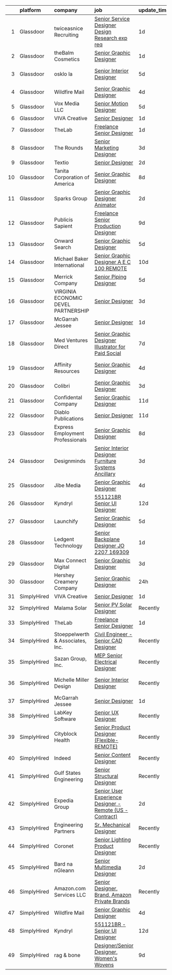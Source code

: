 

|    | platform    | company                             | job                                                                                                                                                                                                                                                                                                                                                                                                                                                                                                                                                                                                                                                                                                                                                                                                                                                                                                                                                                                                                                                                                                                                                                                                                                                                                                                                                                       | update_time   | location              |
|---:|:------------|:------------------------------------|:--------------------------------------------------------------------------------------------------------------------------------------------------------------------------------------------------------------------------------------------------------------------------------------------------------------------------------------------------------------------------------------------------------------------------------------------------------------------------------------------------------------------------------------------------------------------------------------------------------------------------------------------------------------------------------------------------------------------------------------------------------------------------------------------------------------------------------------------------------------------------------------------------------------------------------------------------------------------------------------------------------------------------------------------------------------------------------------------------------------------------------------------------------------------------------------------------------------------------------------------------------------------------------------------------------------------------------------------------------------------------|:--------------|:----------------------|
|  1 | Glassdoor   | twiceasnice Recruiting              | [Senior Service Designer  Design Research exp req ](https://www.glassdoor.com/partner/jobListing.htm?pos=109&ao=1110586&s=58&guid=000001822f00e23ab2c0abc903ae05a6&src=GD_JOB_AD&t=SR&vt=w&ea=1&cs=1_601b333b&cb=1658645963866&jobListingId=1008022772521&cpc=42BEC95245890617&jrtk=3-0-1g8ng1oodis3u801-1g8ng1ooqjijj800-f869e75bd97037c4--6NYlbfkN0AIiLXtwtv0BDns9BiY4ItblantFozdL6jLmLxNvS8mvn1ldsy0jlMzRTPuVM5CZZ2wgRODcoKiEE3AygmZ33X1Pvk9X95JRnJYlYmu8VyAo47k29VwhwMzOkzBR5QhmK6-Mnx8SF-4D3yVs7gEFAWvUJaVcCp0Oui9VjcUvlZ_k1X4DK_vo55zOvUeGliPgWbOXC4XiDOHLxGXhTe0zK-oTx0gmqAj-Yt__W3bAz0aKUYr23gBMt_cvc_fN8mUFIBPjPpSXf0NxWkaMEwXgsiNgxfXLao20rfVllLPdxjH7-8csvQSjJGI0ubWWuP2io7VcCM5zioBiqOOcqZX7RUsR0oU7mRWDACkP645_HPE90FBczyubn0pddzYOMAH6XvntphreiiOSrD5u4HABvJiRPMJfTvCudM_pyIxDxb6-UgW8Af4TheciJxVXYW-PSXgUhkIO50oP7OlgyOIdXClDbuhI9mxyyt8hSNzL8PotdI4BuZpo3kGJvnbe7HFbzm6Q-IIGr8CJXdGTaOlkFQX)                                                                                                                                                                                                                                                                                                                                                                                                                                                              | 1d            | New York State        |
|  2 | Glassdoor   | theBalm Cosmetics                   | [Senior Graphic Designer](https://www.glassdoor.com/partner/jobListing.htm?pos=106&ao=1110586&s=58&guid=000001822f00e23ab2c0abc903ae05a6&src=GD_JOB_AD&t=SR&vt=w&ea=1&cs=1_2e91cebf&cb=1658645963865&jobListingId=1008023270650&cpc=42BEC95245890617&jrtk=3-0-1g8ng1oodis3u801-1g8ng1ooqjijj800-3443bbd3b66a87f7--6NYlbfkN0CiwYZWsgeIGxaZVD9AijDv5Y8RBhHgWVXL7YNkINyxKjn7YTrqEzQwB_iyJwxxx3lTN6lrSZjncLtlQEJIM-o3RG-7AJazINih6hy0vg3xrkk_OT-XH6ntD2F64M9b1vJIjF-nYYsQQMLeoY5kzfmfaXFxzyRQlfy78UCbYsKhJsO5efnCWg0i4KKBz7W_F4YUGB9sSLaq_cVRXaqda2dKP1wPf-MyMg3VCDmO4-fLidODiyJzHGYMKmZvwRJ1NzZfAfJSGU4St9lhQ_IdKBtOGk48Yfapsxd2OpoGvPfnhwQv1Oxt1zUBz_oHVwWHMZzME_l0LKP3tGbs9n0eB5lrlP8UbaMNq4YPuAN2kjzwKnENO25t7AOrR6tXh0pT9BMSioQpK3Gq52ZBS6FXNm1UCTG1F9LfM9b3BX4duCr2kv3Wr4MMQhQ6RBYZe9FtjbtrzgY1G47k0Tv5pDjla1EeVSStU9Hkj_5FoD9x-n9dT58_D-7PZCvZYOZGT0rXYII%3D)                                                                                                                                                                                                                                                                                                                                                                                                                                                                                                          | 1d            | Remote                |
|  3 | Glassdoor   | osklo la                            | [Senior Interior Designer](https://www.glassdoor.com/partner/jobListing.htm?pos=124&ao=1136043&s=58&guid=000001822f00e23ab2c0abc903ae05a6&src=GD_JOB_AD&t=SR&vt=w&ea=1&cs=1_174640eb&cb=1658645963868&jobListingId=1008012591451&jrtk=3-0-1g8ng1oodis3u801-1g8ng1ooqjijj800-eba13ec8f9d05f2d-)                                                                                                                                                                                                                                                                                                                                                                                                                                                                                                                                                                                                                                                                                                                                                                                                                                                                                                                                                                                                                                                                            | 5d            | West Hollywood, CA    |
|  4 | Glassdoor   | Wildfire Mail                       | [Senior Graphic Designer](https://www.glassdoor.com/partner/jobListing.htm?pos=119&ao=1136043&s=58&guid=000001822f00e23ab2c0abc903ae05a6&src=GD_JOB_AD&t=SR&vt=w&ea=1&cs=1_bc24f758&cb=1658645963867&jobListingId=1008014570250&jrtk=3-0-1g8ng1oodis3u801-1g8ng1ooqjijj800-cf37da95e067f3c0-)                                                                                                                                                                                                                                                                                                                                                                                                                                                                                                                                                                                                                                                                                                                                                                                                                                                                                                                                                                                                                                                                             | 4d            | Remote                |
|  5 | Glassdoor   | Vox Media  LLC                      | [Senior Motion Designer](https://www.glassdoor.com/partner/jobListing.htm?pos=129&ao=1136043&s=58&guid=000001822f00e23ab2c0abc903ae05a6&src=GD_JOB_AD&t=SR&vt=w&cs=1_0f12edbf&cb=1658645963869&jobListingId=1008012126666&jrtk=3-0-1g8ng1oodis3u801-1g8ng1ooqjijj800-9f5d65f09c53cd60-)                                                                                                                                                                                                                                                                                                                                                                                                                                                                                                                                                                                                                                                                                                                                                                                                                                                                                                                                                                                                                                                                                   | 5d            | New York, NY          |
|  6 | Glassdoor   | VIVA Creative                       | [Senior Designer](https://www.glassdoor.com/partner/jobListing.htm?pos=120&ao=1136043&s=58&guid=000001822f00e23ab2c0abc903ae05a6&src=GD_JOB_AD&t=SR&vt=w&ea=1&cs=1_a64716f2&cb=1658645963868&jobListingId=1008023846621&jrtk=3-0-1g8ng1oodis3u801-1g8ng1ooqjijj800-3595b532eff8e7f2-)                                                                                                                                                                                                                                                                                                                                                                                                                                                                                                                                                                                                                                                                                                                                                                                                                                                                                                                                                                                                                                                                                     | 1d            | Remote                |
|  7 | Glassdoor   | TheLab                              | [Freelance Senior Designer](https://www.glassdoor.com/partner/jobListing.htm?pos=116&ao=1136043&s=58&guid=000001822f00e23ab2c0abc903ae05a6&src=GD_JOB_AD&t=SR&vt=w&ea=1&cs=1_639a2a68&cb=1658645963867&jobListingId=1008023980016&jrtk=3-0-1g8ng1oodis3u801-1g8ng1ooqjijj800-4ec9a241155d88cf-)                                                                                                                                                                                                                                                                                                                                                                                                                                                                                                                                                                                                                                                                                                                                                                                                                                                                                                                                                                                                                                                                           | 1d            | Brooklyn, NY          |
|  8 | Glassdoor   | The Rounds                          | [Senior Marketing Designer](https://www.glassdoor.com/partner/jobListing.htm?pos=123&ao=1136043&s=58&guid=000001822f00e23ab2c0abc903ae05a6&src=GD_JOB_AD&t=SR&vt=w&ea=1&cs=1_cea2532a&cb=1658645963868&jobListingId=1008018319996&jrtk=3-0-1g8ng1oodis3u801-1g8ng1ooqjijj800-7660159052079ece-)                                                                                                                                                                                                                                                                                                                                                                                                                                                                                                                                                                                                                                                                                                                                                                                                                                                                                                                                                                                                                                                                           | 3d            | Remote                |
|  9 | Glassdoor   | Textio                              | [Senior Designer](https://www.glassdoor.com/partner/jobListing.htm?pos=125&ao=1136043&s=58&guid=000001822f00e23ab2c0abc903ae05a6&src=GD_JOB_AD&t=SR&vt=w&cs=1_2e64ebd0&cb=1658645963868&jobListingId=1008021553282&jrtk=3-0-1g8ng1oodis3u801-1g8ng1ooqjijj800-1bc1511e452c68f5-)                                                                                                                                                                                                                                                                                                                                                                                                                                                                                                                                                                                                                                                                                                                                                                                                                                                                                                                                                                                                                                                                                          | 2d            | Seattle, WA           |
| 10 | Glassdoor   | Tanita Corporation of America       | [Senior Graphic Designer](https://www.glassdoor.com/partner/jobListing.htm?pos=103&ao=1110586&s=58&guid=000001822f00e23ab2c0abc903ae05a6&src=GD_JOB_AD&t=SR&vt=w&ea=1&cs=1_9ff2e6da&cb=1658645963865&jobListingId=1008008662771&cpc=786328B4A40DC555&jrtk=3-0-1g8ng1oodis3u801-1g8ng1ooqjijj800-674f40f1d29e67f4--6NYlbfkN0Br_TK8j6JaD-QQfsL_934P_c1Ne1AjIrIowKbeDvU6FvU_T-Wr6l-jQp8DOAZoETeOMK1Or8MCHwEqOvm0Ovvh-3yp3dcZtJP4vS22On_tYXEfKg1sb9_9FcQTQ2l3p4Oj_P9sIKoPYP_8Xgrqu91Gd0YQpYxIRsHYdGPLomAy3Ju-L_3yIF0TUmO0ryu2VDJsyk1i3mGYtkfSokBQDn9CiXtW9aBPBg0Qx9kMaBV-uLh3XgXNEhJ0dmZ1hpGOUrRcdkqCbfQ7Dv5WrLczvQrRnZJWdO9u7PKF4G2A4N2aPbXX0xrr46-g9W3dW3Tt1xazCNz15Df8qQOAKXo6B_RAd1_tjRgKdaPzwg8lUAfMIfsf44w66HF7lqDU_wTheITuSC1C-gvuO_6G0hdkssvfDC3ucubsqMfO5ifvhn3zVRrS1Ot8Yx7pCCgvDpFpc7gmTvVt3M-C4Hd9Bq_9TxL889QT4gvpqmyh2XGrjU-ZVRn89fi2pMCQs22aySyx8wbRU1vuIwotuw%3D%3D)                                                                                                                                                                                                                                                                                                                                                                                                                                                                                            | 8d            | Arlington Heights, IL |
| 11 | Glassdoor   | Sparks Group                        | [Senior Graphic Designer   Animator](https://www.glassdoor.com/partner/jobListing.htm?pos=111&ao=1110586&s=58&guid=000001822f00e23ab2c0abc903ae05a6&src=GD_JOB_AD&t=SR&vt=w&cs=1_eb429bfc&cb=1658645963866&jobListingId=1008020083332&cpc=AC285F3A3ECA6BB0&jrtk=3-0-1g8ng1oodis3u801-1g8ng1ooqjijj800-8d5e43b52eb8f1a7--6NYlbfkN0CVbIAoVGlVV0muHIzlWY31dYj5hrVkKa7qBWZ-hZn3g-zWnitpxah_RyLopvrEJPJ1kdv8_AzeCcFeyaPKI7mOgvBvwVJRzM-AuvYe54XdK2D1NfXHZJ_V_wDn9ioTFA4eq6eZUFZVPOoxd2Vx6E0D-SnB9fJCj9TqjLC_ifcALql066BU-bmi9f3a_HeF7MeAtSXmvWneSLQjORMBgVg5-gtUdXhhmeIZO2GXERFT58WxECt91qJGoxLEhPItEp2UmLZ_szTljIHiXRqPO9sfAx7TAwyQgLl-iINCZFlt4iM_XI-OccSoU0ILuFWnl8MBmyCXvxmt-3Ld-tON1KP27tz4t3mUtMiQmZs8qrfOaKVfNAK5aNJ9cL05w2CCznyqlGkpGcrz179UJhRkyxT0fGJhCv5X_g2f85eXbho67QVJwWvYJRdpQV6Kfp2HMk60LU8lD94SSFqF-s6gJDrNyC5haqMiXBifkqXHe5h6FPmxbU8WJHG489yJvozFGxs%3D)                                                                                                                                                                                                                                                                                                                                                                                                                                                                                                    | 2d            | McLean, VA            |
| 12 | Glassdoor   | Publicis Sapient                    | [Freelance Senior Production Designer](https://www.glassdoor.com/partner/jobListing.htm?pos=128&ao=1136043&s=58&guid=000001822f00e23ab2c0abc903ae05a6&src=GD_JOB_AD&t=SR&vt=w&cs=1_6022001a&cb=1658645963869&jobListingId=1008007013929&jrtk=3-0-1g8ng1oodis3u801-1g8ng1ooqjijj800-75310b716b2aef6a-)                                                                                                                                                                                                                                                                                                                                                                                                                                                                                                                                                                                                                                                                                                                                                                                                                                                                                                                                                                                                                                                                     | 9d            | Los Angeles, CA       |
| 13 | Glassdoor   | Onward Search                       | [Senior Graphic Designer](https://www.glassdoor.com/partner/jobListing.htm?pos=110&ao=1110586&s=58&guid=000001822f00e23ab2c0abc903ae05a6&src=GD_JOB_AD&t=SR&vt=w&cs=1_3769df06&cb=1658645963865&jobListingId=1008013494914&cpc=D2F1DE17EE1F43B9&jrtk=3-0-1g8ng1oodis3u801-1g8ng1ooqjijj800-4293e0ab7913c6d5--6NYlbfkN0B7YoEZZ2QAGDyEGGmBPAUWSHc1Mt3sMCn9FehKcWA3w0R0aH9tn_iPRcrT6N-MqNSSVRATjUG9OX-lI4etnBXDW3-8i-ubfp6P0Eh4jKdqg2ba9UxxoDnusfJ7d6OZWFgibscGIou8GlQDOL_BwAEi1aEdmMjSWkb67K7zspkEnDyHe2XKhP-DTki6svINGzR-LZSiBz8_uHlPLXTO4ry8oBbH088K_VR8G3oiJtSe3Y3i6rz2liV8vJrTfXUFKgnGpa62aF8RS_cUOTc8MQqhZTbxMNGgGuL5sto8vFFIEr6LOWmAMEy0UeYnh_ID7v-9gQvVCUsjcKQ6WJemQd77bjzLnk14hhkoHAeHhPvUvLvJZQWuyr6Cd_iNq1STQiTBuCokKgrMRBbcDN02C3l9DlmuynUnFmSurAR0VY4ax8cOli-a4qsp8Hbv3Ys7GLvu-vBIG2dPb_d-mqFR-a93WPFWb9_MmbIT7qE6QTlbNhjkR8EBENj7_Yu_AGxwXxLLzld_Vn_Cv983zAazVbyyj48xzF3VuhvaFbZ_gghDpmBUTsH8gKxm7DV5RDs0Xaapd4RUE0rQgynWkE3gd6KYsGCcIiEUqnUXWjsKCqPRlTlMXbgZVxBxRF_JieGRNuNfnat5caONsiduHCPoStiw6Gt2wvOQ8s99CdD8aoHhC08uqnnupxlw6NRNtUrrPT13tVUnuzhtLtX5U-8D9BTdRVBJ__DdVzFRYKSmCNsN97GSb1T7ZzQJqNQEfc82BpJuCO4kHMoFKoHFkSPaZu7UdAO02HyWWTWvZHUPfjBWdYwNK76ivtfByJPvsmn6U9s-ZA4vSHNm4CtAImL8TzJj7t0pBb6iJGhtgWrZmZexuzyBMzSBIScV28Vo3FNFCIx7hnBzwX15JkLj8tSMQJzZbeeky1CmWrlfUHoracy31P4HzyK-lhylFucyTEqRWMoWzP5ZF5oe8SJnp1ZwRCFGEtSjnuXrGX_8U180dxiZNw%3D%3D) | 5d            | Los Angeles, CA       |
| 14 | Glassdoor   | Michael Baker International         | [Senior Graphic Designer   A E C   100  REMOTE](https://www.glassdoor.com/partner/jobListing.htm?pos=102&ao=1110586&s=58&guid=000001822f00e23ab2c0abc903ae05a6&src=GD_JOB_AD&t=SR&vt=w&cs=1_47fd0c83&cb=1658645963864&jobListingId=1008003647290&cpc=BBD63848FB84346C&jrtk=3-0-1g8ng1oodis3u801-1g8ng1ooqjijj800-fe1c8db2364e4908--6NYlbfkN0Bw6-PCJRpRXGAWvRKjRGO12LLkIPLF8Mel29qcmNmjc051Zg1Fu4MVlztxQQQgvSO0mu882ydATROMRq3nK6p594UDNxCN2h3MVWR62BZ1eKVqsk8te5xY6a_fqJprPSnWNCe80mmwmlxLAE5fLxpkG5L1f4qFXUWS4f86M4Q0pvBpz-ph3QxSJRKxsod-huqSeLTL_KYo_mA9tG6EVnqgtNsMUtfZmZB3q8Z4840SZ1NyN-ZRosqhD6mFG69yxuCqV9-cbZDIBG58AVNIyysBnuR7DgSSMoeVgn2sxfROs0NkeuTjU17PFk3EzBbMa3s2bOX380gYwhkWBfX8bR38L3RsUqYJIe-wu4rf3dK7UGge2SpSApfku7KUh_87hND85GiBctS2d5FkDVXfd2U96OlxpnNJLr7nHKAw25raump6P-BBxQQJahKQlnxRhcq2vf9tYfdl44GcAIOJGSOAC4AFpI7enYIFa54djwJXzKlR3DGdpE8sZXgCA2fp7x0wiV7LmORMOdA6jKrG1UO3)                                                                                                                                                                                                                                                                                                                                                                                                                                                                       | 10d           | Los Angeles, CA       |
| 15 | Glassdoor   | Merrick   Company                   | [Senior Piping Designer](https://www.glassdoor.com/partner/jobListing.htm?pos=130&ao=1136043&s=58&guid=000001822f00e23ab2c0abc903ae05a6&src=GD_JOB_AD&t=SR&vt=w&cs=1_c4c1f122&cb=1658645963869&jobListingId=1008013155874&jrtk=3-0-1g8ng1oodis3u801-1g8ng1ooqjijj800-a59544f7c592f3e9-)                                                                                                                                                                                                                                                                                                                                                                                                                                                                                                                                                                                                                                                                                                                                                                                                                                                                                                                                                                                                                                                                                   | 5d            | Greenwood Village, CO |
| 16 | Glassdoor   | VIRGINIA ECONOMIC DEVEL PARTNERSHIP | [Senior Designer](https://www.glassdoor.com/partner/jobListing.htm?pos=115&ao=1110586&s=58&guid=000001822f00e23ab2c0abc903ae05a6&src=GD_JOB_AD&t=SR&vt=w&cs=1_12ca69e5&cb=1658645963866&jobListingId=1008017795228&cpc=1CBFC3E34E2A31FF&jrtk=3-0-1g8ng1oodis3u801-1g8ng1ooqjijj800-bbfc6fd0a592a0e3--6NYlbfkN0D0ff9e8Lfwlpl5zGbQmpn59AL71QmFd7VKOAnfyjZzp5sdngV8WPgYe0dov1m7Y2m6Aoxl7LtRgOtIGUj_riGsbn8S4C4pB8V6lYgwnou4qeArBzgPCHE040KSP0KZorQUcc1By1rqMFRoYT4twsveqlrzwDiGb1Lem3ZPln_d9rLiJc_SEA0tiy5m4kneInOt2mBBp2esJOtu-98jsvkQ09LcswQR3ywhx4ApxaBniFQNS8HcR0rkwk3zwVyjZaOuyUVlYpy4Dt0Yq7bn0xBsBo0bL4a78FqagLQXDWHUf-O46DXq5D9qu9Yx7XN6tGYOApzw6ae1omL_QjRCqRYvqRGboFmdSOJE-x8SAc2wSSzKJaok7eVdorh75GFARbbfbIEuWdZONtpBs0Smkcum4qCP7MHhlCPBWO2z4ELhHMTlHi4r6qQexpAFZsLkthdyng69Qu2FmjLXlDm2dGj71LEiBFS7Qnw%3D)                                                                                                                                                                                                                                                                                                                                                                                                                                                                                                                                                       | 3d            | Reston, VA            |
| 17 | Glassdoor   | McGarrah Jessee                     | [Senior Designer](https://www.glassdoor.com/partner/jobListing.htm?pos=117&ao=1136043&s=58&guid=000001822f00e23ab2c0abc903ae05a6&src=GD_JOB_AD&t=SR&vt=w&ea=1&cs=1_89212e06&cb=1658645963867&jobListingId=1008023503900&jrtk=3-0-1g8ng1oodis3u801-1g8ng1ooqjijj800-011c52f160e56504-)                                                                                                                                                                                                                                                                                                                                                                                                                                                                                                                                                                                                                                                                                                                                                                                                                                                                                                                                                                                                                                                                                     | 1d            | Remote                |
| 18 | Glassdoor   | Med Ventures Direct                 | [Senior Graphic Designer Illustrator for Paid Social](https://www.glassdoor.com/partner/jobListing.htm?pos=105&ao=1110586&s=58&guid=000001822f00e23ab2c0abc903ae05a6&src=GD_JOB_AD&t=SR&vt=w&ea=1&cs=1_acf242b6&cb=1658645963865&jobListingId=1008009785336&cpc=84DBBAA61F05C438&jrtk=3-0-1g8ng1oodis3u801-1g8ng1ooqjijj800-442fd8d84ebb6c13--6NYlbfkN0D8ZoknXJXAqP9kb4LesIFa293--zwnhqz-oO5zQftadLlGPuDnk3Sz5TzL8xvt8kNOampLTf9HwKVeYcMvMu-IYRBkrtsdiH4zBvBQM8rsdQp3Txa2OgerQW0X12t-PwcujzcR5AhWUffAo45NZN335H7OU_PTGiBAl_qc1NIZTQpFkOrnzmQyhkEJpQv5IEaQXk7RlDbeXyPWj_UFcEWBg2fYQRTBl2O4jv5dBTZzsJjgPIozTaLhRuurlV7JVQeuKGt-PwhUJXS3KsU9B4NNVb_lyBqjPSbRxCJPYPe5D3EitUt85dVvlvQUMXmy_TUjZOdkOf7vwYALVdjU_WCh4SYALu4LH_Ar8T6XrZc2sTW2b5D63gCwW7NNTJmUOxAxB4jtKMierKrki_H4a60WsUYgZJOxDDb_Gi3DFiHx3Qu-xd0E8xYOZuBKdMRdwE9-4ZdgYNEIZSj-a-SPW8K6zoZrWDkPPzpF42sQdbJwk7tEbFyJAsjd7Y2vlGJ6S2uh2jyQ1DRy4NCd09JqLHRtK0DRFRHwZiM%3D)                                                                                                                                                                                                                                                                                                                                                                                                                                              | 7d            | Miami, FL             |
| 19 | Glassdoor   | Affinity Resources                  | [Senior Graphic Designer](https://www.glassdoor.com/partner/jobListing.htm?pos=112&ao=1110586&s=58&guid=000001822f00e23ab2c0abc903ae05a6&src=GD_JOB_AD&t=SR&vt=w&ea=1&cs=1_33d4eaa0&cb=1658645963866&jobListingId=1008015129901&cpc=F41FEAB56D215062&jrtk=3-0-1g8ng1oodis3u801-1g8ng1ooqjijj800-8994a5e7ad3b6c75--6NYlbfkN0A5ZDzM-pGR-N4np1okvmzsMJddCkZBrTFTSXkZsCGABsx7RRoNEcxIaZWzXFGYYAj_7ErOkAPObdh_ltc4bqGZpSJEtmuvg30YXgOMUrl6Ugmar2h8vqLoHjKsIW5AlqQir4TGj213m9fi1GuCCqYVavXcmvvIs5FHf0GbZr8GPs1qx3UMuN3JrJmSsb94l4CAb1mambN3rk-TBdO5ZeW4OuL1o5qa2i0Yq3YT2Uh0Hvwz7QOgct6aCBJfUHiqd6LYu8iMGGhuleKGxy9ciMYXGql-S08xoMhpu1SK3OVkXYpGL6wVvlp9O-XvUdu2t35ra0Kp4kdHiqFnAGa3gU0pmoEUOLtmgPh2LfW_X3DkH4bqm_22IN_O4zjo_J3onn4YdPFfpkRFJkVVHOFOZSM253MlYCEf_2yvMFEGmmvvETQ2HixaLXqx8_vq8Zdlz1hPEyx2iaX9J0QBhqJZfPgW01ushSHk80n8Gu6L4xdmiz2ri9gHU6RZHEUVdlOCiGjH6s2uoPIWaQ%3D%3D)                                                                                                                                                                                                                                                                                                                                                                                                                                                                                            | 4d            | Fort Lauderdale, FL   |
| 20 | Glassdoor   | Colibri                             | [Senior Graphic Designer](https://www.glassdoor.com/partner/jobListing.htm?pos=122&ao=1136043&s=58&guid=000001822f00e23ab2c0abc903ae05a6&src=GD_JOB_AD&t=SR&vt=w&ea=1&cs=1_3f9e227d&cb=1658645963868&jobListingId=1008017923314&jrtk=3-0-1g8ng1oodis3u801-1g8ng1ooqjijj800-2df38778b7251dcf-)                                                                                                                                                                                                                                                                                                                                                                                                                                                                                                                                                                                                                                                                                                                                                                                                                                                                                                                                                                                                                                                                             | 3d            | Remote                |
| 21 | Glassdoor   | Confidental Company                 | [Senior Graphic Designer](https://www.glassdoor.com/partner/jobListing.htm?pos=107&ao=1110586&s=58&guid=000001822f00e23ab2c0abc903ae05a6&src=GD_JOB_AD&t=SR&vt=w&ea=1&cs=1_42b70727&cb=1658645963865&jobListingId=1008000793840&cpc=7F6F94E2229B3AB5&jrtk=3-0-1g8ng1oodis3u801-1g8ng1ooqjijj800-5c8074d18fc80dbd--6NYlbfkN0BpzO0ef0Di2wGwnS1eG2y7qg13hYMrHDfMljMGy5QWEq-Sq4xUP5Zw0D8xIKolPVPA-yDyouXj19j-f9J-ajDxRLn5dAm7fz9HYFMXOhXuOdXDwLmDD31AcZVzgCkXo3rJQsH1ykvstI1bGEOGLHDTLRbieGoMMHrSTJIRycTFsu2mgv3Miybc60ywkMbA3FKiOA0qWw1soP_EKSP-20ObTVzlZOMt7kr7K757EMNbS2l64VWysZVZTeMzYB7qaU5hmVqx8agx7SwBjX0E3b50T3IBTr_1E-z6wH8YKg3hyTrCi8Xx_346T7zhZr_4kE0XGuzrdt9OMxdKh18RbkZNcQSeBE2yuCeHUnMPytybnzcAK7EyodzJ0teN5_kML2tX5qyjsfe02Ve6KqZknWCLKZAoYkY9MJXkIKZb3QRXLDW_5fCwT4oa-Eap5tMOmbWR2RZIM7Dwzysf1mw_tVGZ2Ek9BIQBW4AL4jyoUamgncKpdJ3ewgCWbQsVo3YjRVYnd2O_BmsMPw%3D%3D)                                                                                                                                                                                                                                                                                                                                                                                                                                                                                            | 11d           | United States         |
| 22 | Glassdoor   | Diablo Publications                 | [Senior Designer](https://www.glassdoor.com/partner/jobListing.htm?pos=126&ao=1136043&s=58&guid=000001822f00e23ab2c0abc903ae05a6&src=GD_JOB_AD&t=SR&vt=w&ea=1&cs=1_2f525cf0&cb=1658645963868&jobListingId=1008000343656&jrtk=3-0-1g8ng1oodis3u801-1g8ng1ooqjijj800-10b3e1271abc2422-)                                                                                                                                                                                                                                                                                                                                                                                                                                                                                                                                                                                                                                                                                                                                                                                                                                                                                                                                                                                                                                                                                     | 11d           | Remote                |
| 23 | Glassdoor   | Express Employment Professionals    | [Senior Graphic Designer](https://www.glassdoor.com/partner/jobListing.htm?pos=113&ao=1110586&s=58&guid=000001822f00e23ab2c0abc903ae05a6&src=GD_JOB_AD&t=SR&vt=w&ea=1&cs=1_ec4441a3&cb=1658645963866&jobListingId=1008008995813&cpc=2CAED5C921A5F994&jrtk=3-0-1g8ng1oodis3u801-1g8ng1ooqjijj800-25cfcb45216c3289--6NYlbfkN0B_NzNN4r0J2HaXw1XdqWEzUbtL94ywIr43VBT6zWH19S6mUM1d25AU97kyjxg99hSPYUo0RsO19ptQZNkogqxqJvPNKe5xmanLaRzG2BLFyQKO5Lc5yxpJpEEVaDXoEr2GPjx2sG4KQx_LWvECSBhCD-lPd_lis73-gEE_7fewIherIpJzrvU4BQXvtENhP5HyvwkbguJV_micv45VE7AkWVwnlhpduUodURNHhn5qGhs0rWOfz6YLiwN-0cV6VdqOerUgVDODZf9SEun5amLW7eWdIfNC4Erw9rBnt4np2e54SEa9efto5mjOzMtlT_wbhgMzRiKFSQLM1ye5YUlGwMHCpzuthZB0cB6obTHvDz6H_qilCzEhqv_oKKsr_1MU0DZ9G4hwqiw4jRhcp9XR8ArLCKPl_r0_-ERB28Mhmi1bOBbqKz7tIMYS1Z6LaH8MtuN45mblcoK11DdIho5dBTQZYQMk0V0ZSmbzb65FHke2zWXQ0op7O65K7GA8XJnAE2lf4V9Brg%3D%3D)                                                                                                                                                                                                                                                                                                                                                                                                                                                                                            | 8d            | Fresno, CA            |
| 24 | Glassdoor   | Designminds                         | [Senior Interior Designer  Furniture Systems  Ancillary](https://www.glassdoor.com/partner/jobListing.htm?pos=108&ao=1110586&s=58&guid=000001822f00e23ab2c0abc903ae05a6&src=GD_JOB_AD&t=SR&vt=w&ea=1&cs=1_3c21c478&cb=1658645963865&jobListingId=1008017361717&cpc=07D58528F3898F33&jrtk=3-0-1g8ng1oodis3u801-1g8ng1ooqjijj800-9792d03f0859afc3--6NYlbfkN0AgtJyK_mEgm6Ks_13l5EY6Ww8M__6-LUAHFTnOAsRmGzvjb9BzxYsGSQCKtO9_2srTSyjUlZxRWqm2pXE794mTlEfqb52h-wtoEJlDuEqERIgcwoVJod7sOxez_e7uNWroLSh8iJLjaiO2EmvUR5LuNSy0hWI1wjFeSfowQEEMmHmWdpKRCIdcr_0rFvNT0WxSgM6WjEeJgBlhjJjY-qM9NK7KEYJlrt7vZfY2ECDefwd2aN2HU6OWDOuDT9VKL59egOiMv2e2gTeno-KeQr9LhwiiT68-bNpm8rJrGfn3E95L2GG4823ndAmJJnBtLCY8eXq50a_n832HrlVvzjFQ8NrQX2aA1VrY0_WcXzkPRo0EIaLY1UeMKUMRULoB2eE79JXE-PY4VF7h7JecEky14G0lrJ5gk2RsSbMr8NKGUfjeaixkBE9XcA7tUSCdf8jjTZJ5k-QaDJA_I6Ka_wzBBGY4fnbSFJRyNe5fixJzTRDTkXM7roW2x8clorQxy0AFOehHY-N3Nw%3D%3D)                                                                                                                                                                                                                                                                                                                                                                                                                                                             | 3d            | Remote                |
| 25 | Glassdoor   | Jibe Media                          | [Senior Graphic Designer](https://www.glassdoor.com/partner/jobListing.htm?pos=121&ao=1136043&s=58&guid=000001822f00e23ab2c0abc903ae05a6&src=GD_JOB_AD&t=SR&vt=w&ea=1&cs=1_0a92e5e7&cb=1658645963868&jobListingId=1008014522266&jrtk=3-0-1g8ng1oodis3u801-1g8ng1ooqjijj800-aa235b97fc374bd7-)                                                                                                                                                                                                                                                                                                                                                                                                                                                                                                                                                                                                                                                                                                                                                                                                                                                                                                                                                                                                                                                                             | 4d            | Salt Lake City, UT    |
| 26 | Glassdoor   | Kyndryl                             | [551121BR   Senior UI Designer](https://www.glassdoor.com/partner/jobListing.htm?pos=118&ao=1136043&s=58&guid=000001822f00e23ab2c0abc903ae05a6&src=GD_JOB_AD&t=SR&vt=w&ea=1&cs=1_40a77aac&cb=1658645963867&jobListingId=1007997734066&jrtk=3-0-1g8ng1oodis3u801-1g8ng1ooqjijj800-12fc6356fe0dc29a-)                                                                                                                                                                                                                                                                                                                                                                                                                                                                                                                                                                                                                                                                                                                                                                                                                                                                                                                                                                                                                                                                       | 12d           | Remote                |
| 27 | Glassdoor   | Launchify                           | [Senior Graphic Designer](https://www.glassdoor.com/partner/jobListing.htm?pos=101&ao=1110586&s=58&guid=000001822f00e23ab2c0abc903ae05a6&src=GD_JOB_AD&t=SR&vt=w&ea=1&cs=1_787ce493&cb=1658645963864&jobListingId=1008012423744&cpc=43E37B7B5399EAEF&jrtk=3-0-1g8ng1oodis3u801-1g8ng1ooqjijj800-c377fe846e0651e9--6NYlbfkN0BHIfC1zsKGIu0R3teaIu8liT7fbRNLaQeDQfcPJweUK9FtGyWMTNeDMuM9Zd98WoDM4LZC8wRZWM3PtnTnIqgxfK0wwoY5HmvQZJrRyduDk6hjyDUyLJfsb00dDCDlUe9ycawHQCiRp9NpvbWFabSH6_0PsrngYfPy3QIMbFlvgaDn4ifBA47aDtDMgFo8BmZ8ne1BiNTkdhHJQrfEJ48yfiU1h-Ii6_eJP8gAUlSSLhDwme5gRBrJM1pq2K2RTpIcslUJxY5vOzx_fH_L-rY3XgBbG5vE90Qteso9RDLKEnZ_8gy8O5SM9RmWvSACRQTFR8oKN6xXEXUBnOgMyELsWLSblmTDh2Dtoa2Ah69Bvh34KbTBz06YucBLiB75sZHkolgOOB7npFj9UTNGVTupHSGhAQyr61GDMZ30Sylpte4hp4TMKjOswNMOvYgrHdp8zxzMq3bFJLXksLoKNphNZZEnXbXI3n-pmZ9B6uT5Rhu2nUR12bjcLaV03X7HgtI9M5hri8xWpw%3D%3D)                                                                                                                                                                                                                                                                                                                                                                                                                                                                                            | 5d            | San Diego, CA         |
| 28 | Glassdoor   | Ledgent Technology                  | [Senior Backplane Designer  JO 2207 169309 ](https://www.glassdoor.com/partner/jobListing.htm?pos=114&ao=1110586&s=58&guid=000001822f00e23ab2c0abc903ae05a6&src=GD_JOB_AD&t=SR&vt=w&ea=1&cs=1_46c1d983&cb=1658645963867&jobListingId=1008022812179&cpc=2CAED5C921A5F994&jrtk=3-0-1g8ng1oodis3u801-1g8ng1ooqjijj800-cbdc9a0c8df562d0--6NYlbfkN0BhfrGGbcblirJ0_oD-V1jJ9SBvie1turFDKTAe6KCgNxcglQf_GDNs19Mxti6n_SpFPFr-X8cXXpns9X6W6zzOv-zxsuVjtJv3id7UjT-0FnxOBvi4TMujSaNhmmJ4IJHvx6vU8AwdrHkVJAdfRi69wYkbb_zPZx5FJT7vPBZ9yHxtibPEuGmEcRZ6sFV6FctscxLO5ILa6s6uMruizA1ndSSU2f0soND2F8IT1pXzFBW1rf5vZgTQBIYTI99RkcwqQm5W8i-9YZV4-wRg-PQUGFArAyZR5MEkX3ePibsWHSijzMOX5fiiMzwBeRABVEH8hvXTtxGTML0sfYNzxu08ZP8c5TEL5PJfVQjDjf-h02QZXkBv1dOwWJZvYQo_9VBADSbPDoILRuk9dWFUrNXhsiRsJqb8CGTWlMqwZO0MLoxTNDbXfi5uhzrWF2l9rIWSgsab7LqQVyggiAcOIXR1U3vcJGYl-nes69phdGzPDRe5aHcojy42p74xIztC_jRac5cU4mZ70i8hBNoDKP2iO6Xd0jhRBKbSniSL5fH1jnu7o4F-Fc1ImrdusDjYo9slg1kB4y0BmoTB626choAwAfjKvsLh8PBtudiDHxxir23cubJ_0EkB_2opu7cAvVDuryuOlH1ZEt81T-G5cIjD)                                                                                                                                                                                                                                                                                                                                     | 1d            | Remote                |
| 29 | Glassdoor   | Max Connect Digital                 | [Senior Graphic Designer](https://www.glassdoor.com/partner/jobListing.htm?pos=127&ao=1136043&s=58&guid=000001822f00e23ab2c0abc903ae05a6&src=GD_JOB_AD&t=SR&vt=w&ea=1&cs=1_caa78e8b&cb=1658645963868&jobListingId=1008018039501&jrtk=3-0-1g8ng1oodis3u801-1g8ng1ooqjijj800-6ec3af6323ae670a-)                                                                                                                                                                                                                                                                                                                                                                                                                                                                                                                                                                                                                                                                                                                                                                                                                                                                                                                                                                                                                                                                             | 3d            | Draper, UT            |
| 30 | Glassdoor   | Hershey Creamery Company            | [Senior Graphic Designer](https://www.glassdoor.com/partner/jobListing.htm?pos=104&ao=1110586&s=58&guid=000001822f00e23ab2c0abc903ae05a6&src=GD_JOB_AD&t=SR&vt=w&ea=1&cs=1_6ea060e1&cb=1658645963865&jobListingId=1008024385421&cpc=2F9DD8B511C89582&jrtk=3-0-1g8ng1oodis3u801-1g8ng1ooqjijj800-f19d48d37dfd418d--6NYlbfkN0Dxj3DzRGL8XZKnkDSrPihTjaziSN7NJkhIbRFhuDk01y2j6YX8ZT6V4PpbbVuhSAnZOgLKiVZkVQxbfHzcuLZ9OhmqKAAUr2v61b0YsAuRHDyzubYFDrtyP4oeQbAes0XkK5XbzVkZV75I6GCveP49oPRrGNxhFMCtvUuRgnWHKhZpASJXkFOWC8GEHZve-Gde1yFMzKIDFQlnLX9W65LP35dSV884Bf5okzLrq03H8J9ooK-O4cwbjvc6JLc-aibF2sZNQq_n28pI_2vvTFaQmm2GlzgVqKWDP0GMWPZ8ru8XfAPcw8OrRHYfZ2fE7yOu3Ev9Rkrj0KDL73_0kG7K7887wdNrIKY00kqPXflWoT8pUEyxatdZYOMiJfd2zz1npcEpUcfzkkvis_8f58_NMm21G_XQqH_2QxPQXs6rZVomFilvuoBvobx1HBNiy-6BItGgjZAVO1DJcPfMnufJI29BiovGbThR2oUkc7jqEkS1NM9GeDyMp4mTRYA_pgM%3D)                                                                                                                                                                                                                                                                                                                                                                                                                                                                                                          | 24h           | Middletown, PA        |
| 31 | SimplyHired | VIVA Creative                       | [Senior Designer](https://www.simplyhired.com/job/o1X-crknJgIUBqALYEVqIxfwyG2qVHBd4UL37cGDItVeQdB_zaM13g?q=senior+designer)                                                                                                                                                                                                                                                                                                                                                                                                                                                                                                                                                                                                                                                                                                                                                                                                                                                                                                                                                                                                                                                                                                                                                                                                                                               | 1d            | Remote                |
| 32 | SimplyHired | Malama Solar                        | [Senior PV Solar Designer](https://www.simplyhired.com/job/DgULYuPyKlhbI7DLpvVZTzkyE6Wp7-5IjFp_0dRbXl__Ct2pYc50IQ?q=senior+designer)                                                                                                                                                                                                                                                                                                                                                                                                                                                                                                                                                                                                                                                                                                                                                                                                                                                                                                                                                                                                                                                                                                                                                                                                                                      | Recently      | Honolulu, HI          |
| 33 | SimplyHired | TheLab                              | [Freelance Senior Designer](https://www.simplyhired.com/job/70vCT4wb_H_XShuV5OMH2Tm2kCjh_PoaypkTLwFDQI4sbmXfuGU57Q?q=senior+designer)                                                                                                                                                                                                                                                                                                                                                                                                                                                                                                                                                                                                                                                                                                                                                                                                                                                                                                                                                                                                                                                                                                                                                                                                                                     | 1d            | Brooklyn, NY          |
| 34 | SimplyHired | Stoeppelwerth & Associates, Inc.    | [Civil Engineer - Senior CAD Designer](https://www.simplyhired.com/job/Fk2fk-N4IbICzVfqJYR_NEPn6hcB0i4376VgjvetODSXBXT7aDD76g?q=senior+designer)                                                                                                                                                                                                                                                                                                                                                                                                                                                                                                                                                                                                                                                                                                                                                                                                                                                                                                                                                                                                                                                                                                                                                                                                                          | Recently      | Fishers, IN           |
| 35 | SimplyHired | Sazan Group, Inc.                   | [MEP Senior Electrical Designer](https://www.simplyhired.com/job/SwdumVZzOq8fLFZDUFgnemgvlM40NMPrA3TLPTFsBLPp6kejTdNT6g?q=senior+designer)                                                                                                                                                                                                                                                                                                                                                                                                                                                                                                                                                                                                                                                                                                                                                                                                                                                                                                                                                                                                                                                                                                                                                                                                                                | Recently      | Seattle, WA           |
| 36 | SimplyHired | Michelle Miller Design              | [Senior Interior Designer](https://www.simplyhired.com/job/Sys27llYxhHd2Iu__rvU_izDDcx-fz8jwbDpbCIOLy5Dr_B0O3v-Mg?q=senior+designer)                                                                                                                                                                                                                                                                                                                                                                                                                                                                                                                                                                                                                                                                                                                                                                                                                                                                                                                                                                                                                                                                                                                                                                                                                                      | Recently      | Saint Petersburg, FL  |
| 37 | SimplyHired | McGarrah Jessee                     | [Senior Designer](https://www.simplyhired.com/job/Hgb3PLEbzcl80bOuVWttE9zOLIpMZh_uSRoqsllhWudSdF_VhGSl9A?q=senior+designer)                                                                                                                                                                                                                                                                                                                                                                                                                                                                                                                                                                                                                                                                                                                                                                                                                                                                                                                                                                                                                                                                                                                                                                                                                                               | 1d            | Remote                |
| 38 | SimplyHired | LabKey Software                     | [Senior UX Designer](https://www.simplyhired.com/job/1Sb1F07gkcoYvDkxozIfGgYSpFEbxhfg058UdQNPx4izlU_I9m6Wjw?q=senior+designer)                                                                                                                                                                                                                                                                                                                                                                                                                                                                                                                                                                                                                                                                                                                                                                                                                                                                                                                                                                                                                                                                                                                                                                                                                                            | Recently      | Washington State      |
| 39 | SimplyHired | Cityblock Health                    | [Senior Product Designer (Flexible- REMOTE)](https://www.simplyhired.com/job/jRykTw_xxRX8pFK4UwDdkYLBHFtKKZVtlgExKoN2k5R5fNP1ApjbQQ?q=senior+designer)                                                                                                                                                                                                                                                                                                                                                                                                                                                                                                                                                                                                                                                                                                                                                                                                                                                                                                                                                                                                                                                                                                                                                                                                                    | Recently      | New York, NY          |
| 40 | SimplyHired | Indeed                              | [Senior Content Designer](https://www.simplyhired.com/job/5mUNLnSW5KuUJG0m3w3_7OP_HTrUd3IGXcD0ICzf8nwS5pd3YUdrNw?q=senior+designer)                                                                                                                                                                                                                                                                                                                                                                                                                                                                                                                                                                                                                                                                                                                                                                                                                                                                                                                                                                                                                                                                                                                                                                                                                                       | Recently      | United States         |
| 41 | SimplyHired | Gulf States Engineering             | [Senior Structural Designer](https://www.simplyhired.com/job/sWJd1AGBak9VNt3CPVsgwTwNrV3bBNKewzpRUnDXFBcJp5E1I2CC8Q?q=senior+designer)                                                                                                                                                                                                                                                                                                                                                                                                                                                                                                                                                                                                                                                                                                                                                                                                                                                                                                                                                                                                                                                                                                                                                                                                                                    | Recently      | Mobile, AL            |
| 42 | SimplyHired | Expedia Group                       | [Senior User Experience Designer - Remote (US - Contract)](https://www.simplyhired.com/job/lXz7tF8nJgYlL89m169FjAjseApFrDvGSRwEvhyvZlsNsD-xoOZTQw?q=senior+designer)                                                                                                                                                                                                                                                                                                                                                                                                                                                                                                                                                                                                                                                                                                                                                                                                                                                                                                                                                                                                                                                                                                                                                                                                      | 2d            | Remote                |
| 43 | SimplyHired | Engineering Partners                | [Sr. Mechanical Designer](https://www.simplyhired.com/job/6mK26TbVPN7cf3MKrDLkpKO6rjEb0XVSdxLJOTrXOrO1EpYySLpi_A?q=senior+designer)                                                                                                                                                                                                                                                                                                                                                                                                                                                                                                                                                                                                                                                                                                                                                                                                                                                                                                                                                                                                                                                                                                                                                                                                                                       | Recently      | Las Vegas, NV         |
| 44 | SimplyHired | Coronet                             | [Senior Lighting Product Designer](https://www.simplyhired.com/job/RfGhSWtuJ_lg6SsxwQD_ajD3-LAV4Tdv2X1UfMnbVnV2FPULJvEhtw?q=senior+designer)                                                                                                                                                                                                                                                                                                                                                                                                                                                                                                                                                                                                                                                                                                                                                                                                                                                                                                                                                                                                                                                                                                                                                                                                                              | Recently      | Totowa, NJ            |
| 45 | SimplyHired | Bard na nGleann                     | [Senior Multimedia Designer](https://www.simplyhired.com/job/_11fhdcXDzJEP3eE8CD6XjEroRT3LL274ma1saZkt5Wf-dS2SEZf0w?q=senior+designer)                                                                                                                                                                                                                                                                                                                                                                                                                                                                                                                                                                                                                                                                                                                                                                                                                                                                                                                                                                                                                                                                                                                                                                                                                                    | 2d            | Remote                |
| 46 | SimplyHired | Amazon.com Services LLC             | [Senior Designer, Brand, Amazon Private Brands](https://www.simplyhired.com/job/jbR_pkGK3AQCPHTt8AdR8pYdEZRGa1fLDkod11wpGOiHPJHoiC7wOw?q=senior+designer)                                                                                                                                                                                                                                                                                                                                                                                                                                                                                                                                                                                                                                                                                                                                                                                                                                                                                                                                                                                                                                                                                                                                                                                                                 | Recently      | Remote                |
| 47 | SimplyHired | Wildfire Mail                       | [Senior Graphic Designer](https://www.simplyhired.com/job/Knr_VLTzzYK8E5_PXCHdUpFokgeDEOwSsAvZRZILszgnkSR_jM9rbw?q=senior+designer)                                                                                                                                                                                                                                                                                                                                                                                                                                                                                                                                                                                                                                                                                                                                                                                                                                                                                                                                                                                                                                                                                                                                                                                                                                       | 4d            | Remote                |
| 48 | SimplyHired | Kyndryl                             | [551121BR - Senior UI Designer](https://www.simplyhired.com/job/ln0q34g6s9axBOm-rTUWAVtLoFSFqQUKmESbQP3-Av_kUwzfaMU9MQ?q=senior+designer)                                                                                                                                                                                                                                                                                                                                                                                                                                                                                                                                                                                                                                                                                                                                                                                                                                                                                                                                                                                                                                                                                                                                                                                                                                 | 12d           | Remote                |
| 49 | SimplyHired | rag & bone                          | [Designer/Senior Designer, Women's Wovens](https://www.simplyhired.com/job/hBrXHKljJshmmbod44tgU4uymY-6MBD2ji8LJvLJAlaOtJUJVxBDhQ?q=senior+designer)                                                                                                                                                                                                                                                                                                                                                                                                                                                                                                                                                                                                                                                                                                                                                                                                                                                                                                                                                                                                                                                                                                                                                                                                                      | 9d            | New York, NY          |